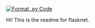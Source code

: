 [![Format .py Code](https://github.com/PythonAtSea/Flasknet/actions/workflows/main.yml/badge.svg)](https://github.com/PythonAtSea/Flasknet/actions/workflows/main.yml)

Hi! This is the readme for flasknet.
